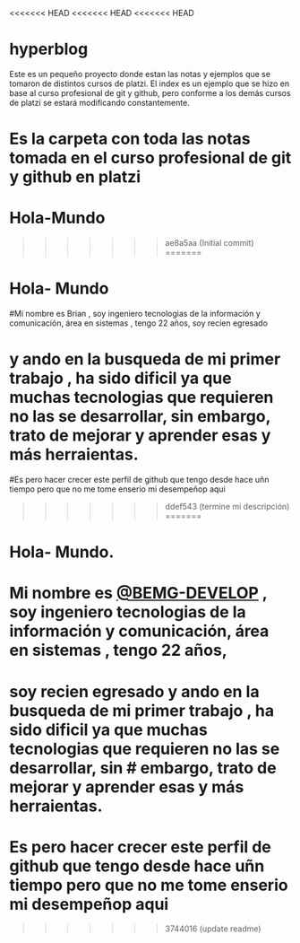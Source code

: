 <<<<<<< HEAD
<<<<<<< HEAD
<<<<<<< HEAD
# hyperblog
Este es un pequeño proyecto donde estan las notas y ejemplos que se tomaron de distintos cursos de platzi.
El index es un ejemplo que se hizo en base al curso profesional de git y github, pero conforme a los demás cursos de platzi  se estará modificando constantemente.

Es la carpeta con toda las notas tomada en el curso profesional de git y github en platzi
=======
# Hola-Mundo
>>>>>>> ae8a5aa (Initial commit)
=======
# Hola- Mundo
#Mi  nombre es Brian , soy ingeniero tecnologias de la  información  y comunicación, área en sistemas , tengo 22 años,  soy recien egresado
# y ando en la busqueda de mi primer trabajo , ha sido dificil ya que muchas tecnologias que requieren no las se desarrollar, sin embargo, trato de mejorar y aprender esas y más herraientas.
#Es pero hacer crecer este perfil de github que tengo desde  hace uñn tiempo pero que no me tome enserio mi desempeñop aqui
>>>>>>> ddef543 (termine mi descripción)
=======
# Hola- Mundo.

# Mi  nombre es <a href="https://www.beacons.ai/bemg_develop">@BEMG-DEVELOP</a> , soy ingeniero tecnologias de la  información  y comunicación, área en sistemas , tengo 22 años,
# soy recien egresado y ando en la busqueda de mi primer trabajo , ha sido dificil ya que muchas tecnologias que requieren no las se desarrollar, sin # embargo, trato de mejorar y aprender esas y más herraientas.

# Es pero hacer crecer este perfil de github que tengo desde  hace uñn tiempo pero que no me tome enserio mi desempeñop aqui
>>>>>>> 3744016 (update readme)
